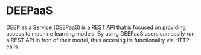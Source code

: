 # DEEPaaS

DEEP as a Service (DEEPaaS) is a REST API that is focused on providing access
to machine learning models. By using DEEPaaS users can easily run a REST API
in fron of their model, thus accesing its functionality via HTTP calls.
